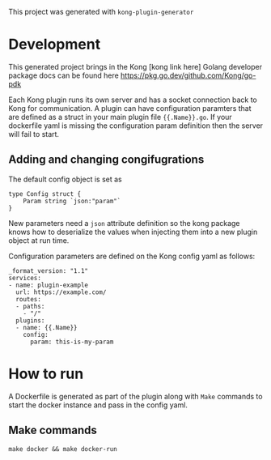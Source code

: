 This project was generated with `kong-plugin-generator`

# Development

This generated project brings in the Kong [kong link here] Golang developer package docs can be found here https://pkg.go.dev/github.com/Kong/go-pdk

Each Kong plugin runs its own server and has a socket connection back to Kong for communication. A plugin can have configuration paramters that 
are defined as a struct in your main plugin file `{{.Name}}.go`. If your dockerfile yaml is missing the configuration param definition then the server will fail to start. 

## Adding and changing congifugrations

The default config object is set as 
```
type Config struct {
	Param string `json:"param"`
}
```

New parameters need a `json` attribute definition so the kong package knows how to deserialize the values when injecting them into a new plugin object at run time. 

Configuration parameters are defined on the Kong config yaml as follows: 

```
_format_version: "1.1"
services:
- name: plugin-example
  url: https://example.com/
  routes:
  - paths:
    - "/"
  plugins:
  - name: {{.Name}}
    config:
      param: this-is-my-param
```


# How to run

A Dockerfile is generated as part of the plugin along with `Make` commands to start the docker instance and pass in the config yaml. 

## Make commands

```
make docker && make docker-run
```